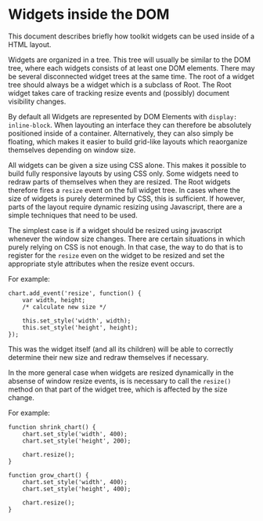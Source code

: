 # Widgets inside the DOM

This document describes briefly how toolkit widgets can be used inside of a HTML layout.

Widgets are organized in a tree. This tree will usually be similar to the DOM
tree, where each widgets consists of at least one DOM elements. There may be
several disconnected widget trees at the same time. The root of a widget tree
should always be a widget which is a subclass of Root. The Root widget takes
care of tracking resize events and (possibly) document visibility changes.

By default all Widgets are represented by DOM Elements with `display: inline-block`.
When layouting an interface they can therefore be absolutely positioned inside of
a container.
Alternatively, they can also simply be floating, which makes it easier to build grid-like layouts
which reaorganize themselves depending on window size.

All widgets can be given a size using CSS alone. 
This makes it possible to build fully responsive layouts by using CSS only.
Some widgets need to redraw parts of themselves when they are resized.
The Root widgets therefore fires a `resize` event on the full widget tree.
In cases where the size of widgets is purely determined by CSS, this is sufficient.
If however, parts of the layout require dynamic resizing using Javascript, there are a simple
techniques that need to be used.

The simplest case is if a widget should be resized using javascript whenever the window size changes.
There are certain situations in which purely relying on CSS is not enough.
In that case, the way to do that is to register for the `resize` even on the widget to be resized
and set the appropriate style attributes when the resize event occurs.

For example:

    chart.add_event('resize', function() {
        var width, height;
        /* calculate new size */

        this.set_style('width', width);
        this.set_style('height', height);
    });

This was the widget itself (and all its children) will be able to correctly determine their new size
and redraw themselves if necessary.

In the more general case when widgets are resized dynamically in the absense of window resize events,
is is necessary to call the `resize()` method on that part of the widget tree, which is affected by
the size change.

For example:

    function shrink_chart() {
        chart.set_style('width', 400);
        chart.set_style('height', 200);

        chart.resize();
    }

    function grow_chart() {
        chart.set_style('width', 400);
        chart.set_style('height', 400);

        chart.resize();
    }
